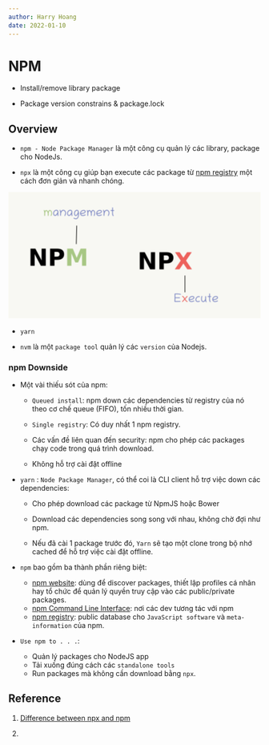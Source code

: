 ```yaml
---
author: Harry Hoang
date: 2022-01-10
---
```

# NPM

- Install/remove library package 

- Package version constrains & package.lock

## Overview

- `npm - Node Package Manager` là một công cụ quản lý các library, package cho NodeJs.

- `npx` là một công cụ giúp bạn execute các package từ [npm registry](`https://www.npmjs.com/`) một cách đơn giản và nhanh chóng.

![](./images/npm-npx.png)

- `yarn`

- `nvm` là một `package tool` quản lý các `version` của Nodejs.

### npm Downside
- Một vài thiếu sót của npm:

    + `Queued install`: npm down các dependencies từ registry của nó theo cơ chế queue (FIFO), tốn nhiều thời gian.

    + `Single registry`: Có duy nhất 1 npm registry.

    + Các vấn đề liên quan đến security: npm cho phép các packages chạy code trong quá trình download.

    + Không hỗ trợ cài đặt offline

- `yarn` : `Node Package Manager`, có thể coi là CLI client hỗ trợ việc down các dependencies:

    + Cho phép download các package từ NpmJS hoặc Bower

    + Download các dependencies song song với nhau, không chờ đợi như npm.

    + Nếu đã cài 1 package trước đó, `Yarn` sẽ tạo một clone trong bộ nhớ cached để hỗ trợ việc cài đặt offline.




- `npm` bao gồm ba thành phần riêng biệt:
    + [npm website](https://npmjs.com/): dùng để discover packages, thiết lập profiles cá nhân hay tổ chức để quản lý quyền truy cập vào các public/private packages.
    + [npm Command Line Interface](https://docs.npmjs.com/cli/v8/commands/npm): nơi các dev tương tác với npm
    + [npm registry](https://docs.npmjs.com/cli/v8/using-npm/registry): public database cho `JavaScript software` và `meta-information` của npm.

- `Use npm to . . .`:
    + Quản lý packages cho NodeJS app
    + Tải xuống đúng cách các `standalone tools`
    + Run packages mà không cần download bằng `npx`.

## Reference

1. [Difference between npx and npm](https://stackoverflow.com/questions/50605219/difference-between-npx-and-npm)

2. []()